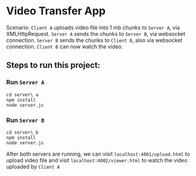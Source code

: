 # Video Transfer App
Scenario:
`Client A` uploads video file into 1 mb chunks to `Server A`, via XMLHttpRequest.
`Server A` sends the chunks to `Server B`, via websocket connection.
`Server B` sends the chunks to `Client B`, also via websocket connection.
`Client B` can now watch the video.

## Steps to run this project:
### Run `Server A`
```
cd server\ a
npm install
node server.js
```

### Run `Server B`
```
cd server\ b
npm install
node server.js
```

After both servers are running, we can visit `localhost:4001/upload.html` to upload video file and visit `localhost:4002/viewer.html` to watch the video uploaded by `Client A`